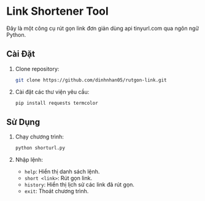 # Link Shortener Tool

Đây là một công cụ rút gọn link đơn giản dùng api tinyurl.com qua ngôn ngữ Python.

## Cài Đặt

1. Clone repository:

    ```bash
    git clone https://github.com/dinhnhan05/rutgon-link.git
    ```

2. Cài đặt các thư viện yêu cầu:

    ```bash
    pip install requests termcolor
    ```

## Sử Dụng

1. Chạy chương trình:

    ```bash
    python shorturl.py
    ```

2. Nhập lệnh:

    - `help`: Hiển thị danh sách lệnh.
    - `short <link>`: Rút gọn link.
    - `history`: Hiển thị lịch sử các link đã rút gọn.
    - `exit`: Thoát chương trình.
